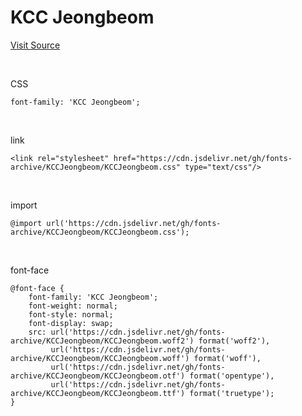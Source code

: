 # KCC Jeongbeom

[Visit Source](https://gongu.copyright.or.kr/gongu/wrt/wrt/view.do?wrtSn=13300206&menuNo=200023)

&nbsp;

CSS

```
font-family: 'KCC Jeongbeom';
```

&nbsp;

link

```
<link rel="stylesheet" href="https://cdn.jsdelivr.net/gh/fonts-archive/KCCJeongbeom/KCCJeongbeom.css" type="text/css"/>
```

&nbsp;

import

```
@import url('https://cdn.jsdelivr.net/gh/fonts-archive/KCCJeongbeom/KCCJeongbeom.css');
```

&nbsp;

font-face

```
@font-face {
    font-family: 'KCC Jeongbeom';
    font-weight: normal;
    font-style: normal;
    font-display: swap;
    src: url('https://cdn.jsdelivr.net/gh/fonts-archive/KCCJeongbeom/KCCJeongbeom.woff2') format('woff2'),
         url('https://cdn.jsdelivr.net/gh/fonts-archive/KCCJeongbeom/KCCJeongbeom.woff') format('woff'),
         url('https://cdn.jsdelivr.net/gh/fonts-archive/KCCJeongbeom/KCCJeongbeom.otf') format('opentype'),
         url('https://cdn.jsdelivr.net/gh/fonts-archive/KCCJeongbeom/KCCJeongbeom.ttf') format('truetype');
}
```
